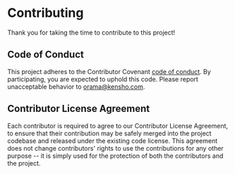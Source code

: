 # Contributing

Thank you for taking the time to contribute to this project!

## Code of Conduct

This project adheres to the Contributor Covenant [code of conduct](CODE_OF_CONDUCT.md).
By participating, you are expected to uphold this code.
Please report unacceptable behavior to orama@kensho.com.

## Contributor License Agreement

Each contributor is required to agree to our Contributor License Agreement, to ensure that their contribution may be safely merged into the project codebase and released under the existing code license. This agreement does not change contributors' rights to use the contributions for any other purpose -- it is simply used for the protection of both the contributors and the project.
